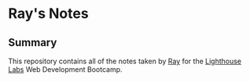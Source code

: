 
# Ray's Notes 

## Summary 

This repository contains all of the notes taken by [Ray](https://github.com/ray-flores) for the [Lighthouse Labs](https://www.lighthouselabs.ca) Web Development Bootcamp.

